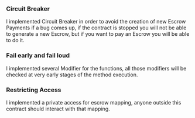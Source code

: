 ### Circuit Breaker

I implemented Circuit Breaker in order to avoid the creation of new Escrow Payments if a bug comes up, if the contract is stopped you will not be able to generate a new Escrow, but if you want to pay an Escrow you will be able to do it.

### Fail early and fail loud

I implemented several Modifier for the functions, all those modifiers will be checked at very early stages of the method execution.

### Restricting Access

I implemented a private access for escrow mapping, anyone outside this contract should interact with that mapping.